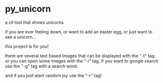 # py_unicorn
a cli tool that shows unicorns

if you are ever feeling down, or want to add an easter egg, or just want to see a unicorn...

this project is for you!

there are several text based images that can be displayed with the "-t" tag,
or you can open some images with the "-i" tag,
if you want to google search use the "-g" tag with a search word.

and if you just want random joy use the "-r" tag!
